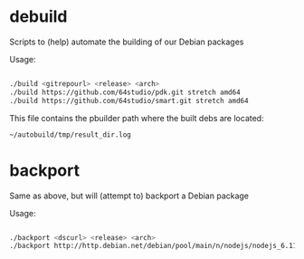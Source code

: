 # debuild
Scripts to (help) automate the building of our Debian packages

Usage:

```bash

./build <gitrepourl> <release> <arch>
./build https://github.com/64studio/pdk.git stretch amd64
./build https://github.com/64studio/smart.git stretch amd64

```

This file contains the pbuilder path where the built debs are located:

`~/autobuild/tmp/result_dir.log`



# backport

Same as above, but will (attempt to) backport a Debian package

Usage:

```bash

./backport <dscurl> <release> <arch>
./backport http://http.debian.net/debian/pool/main/n/nodejs/nodejs_6.11.2~dfsg-5.dsc stretch amd64

```